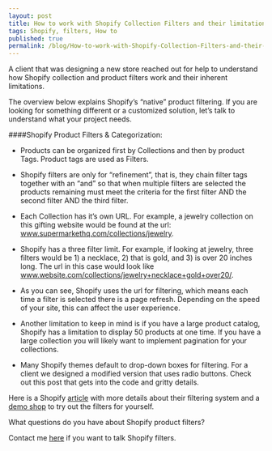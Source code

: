```yaml
---
layout: post
title: How to work with Shopify Collection Filters and their limitations
tags: Shopify, filters, How to
published: true
permalink: /blog/How-to-work-with-Shopify-Collection-Filters-and-their-limitations
---
```


A client that was designing a new store reached out for help to understand how Shopify collection and product filters work and their inherent limitations.

The overview below explains Shopify’s “native” product filtering. If you are looking for something different or a customized solution, let’s talk to understand what your project needs.

####Shopify Product Filters & Categorization:

* Products can be organized first by Collections and then by product Tags. Product tags are used as Filters.

* Shopify filters are only for “refinement”, that is, they chain filter tags together with an “and” so that when multiple filters are selected the products remaining must meet the criteria for the first filter AND the second filter AND the third filter.

* Each Collection has it’s own URL. For example, a jewelry collection on this gifting website would be found at the url: www.supermarkethq.com/collections/jewelry.

* Shopify has a three filter limit. For example, if looking at jewelry, three filters would be 1) a necklace, 2) that is gold, and 3) is over 20 inches long. The url in this case would look like www.website.com/collections/jewelry+necklace+gold+over20/.

* As you can see, Shopify uses the url for filtering, which means each time a filter is selected there is a page refresh. Depending on the speed of your site, this can affect the user experience.

* Another limitation to keep in mind is if you have a large product catalog, Shopify has a limitation to display 50 products at one time. If you have a large collection you will likely want to implement pagination for your collections.

* Many Shopify themes default to drop-down boxes for filtering. For a client we designed a modified version that uses radio buttons. Check out this post that gets into the code and gritty details.

Here is a Shopify [article](https://docs.shopify.com/support/your-store/collections/filtering-a-collection-with-multiple-tag-drop-down) with more details about their filtering system and a [demo shop](http://satterfield-pfeffer5655.myshopify.com/collections/all) to try out the filters for yourself.

What questions do you have about Shopify product filters?

Contact me [here](http://eriksilver.github.io/contact) if you want to talk Shopify filters.   
